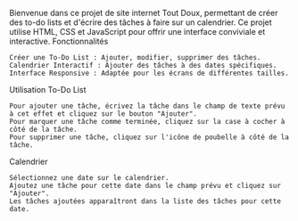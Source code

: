 Bienvenue dans ce projet de site internet Tout Doux, permettant de créer des to-do lists et d'écrire des tâches à faire sur un calendrier. Ce projet utilise HTML, CSS et JavaScript pour offrir une interface conviviale et interactive.
  Fonctionnalités

    Créer une To-Do List : Ajouter, modifier, supprimer des tâches.
    Calendrier Interactif : Ajouter des tâches à des dates spécifiques.
    Interface Responsive : Adaptée pour les écrans de différentes tailles.
 
  Utilisation
To-Do List

    Pour ajouter une tâche, écrivez la tâche dans le champ de texte prévu à cet effet et cliquez sur le bouton "Ajouter".
    Pour marquer une tâche comme terminée, cliquez sur la case à cocher à côté de la tâche.
    Pour supprimer une tâche, cliquez sur l'icône de poubelle à côté de la tâche.

Calendrier

    Sélectionnez une date sur le calendrier.
    Ajoutez une tâche pour cette date dans le champ prévu et cliquez sur "Ajouter".
    Les tâches ajoutées apparaîtront dans la liste des tâches pour cette date.

